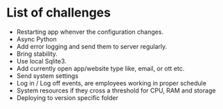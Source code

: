 # List of challenges

- Restarting app whenver the configuration changes.
- Async Python
- Add error logging and send them to server regularly.
- Bring stability.
- Use local Sqlite3.
- Add currently open app/website type like, email, or ott etc.
- Send system settings
- Log in / Log off events, are employees working in proper schedule
- System resources if they cross a threshold for CPU, RAM and storage
- Deploying to version specific folder